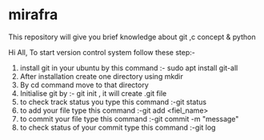 # mirafra
This repository will give you brief knowledge about git ,c concept &amp; python 

Hi All,
To start version control system follow these step:-

1. install git in your ubuntu by this command :- sudo apt install git-all
2. After installation create one directory using mkdir
3. By cd command move to that directory
4. Initialise git by :- git init , it will create .git file
5. to check track status you type this command :-git status
6. to  add your file  type this command :-git add <fiel_name>
5. to commit  your file type this command :-git commit -m "message"
5. to check status of your commit type this command :-git log


